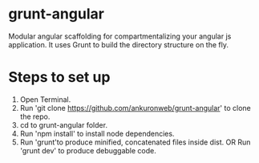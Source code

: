grunt-angular
=============

Modular angular scaffolding for compartmentalizing your angular js application. It uses Grunt to build the directory structure on the fly.

Steps to set up
===============

1. Open Terminal.
2. Run 'git clone https://github.com/ankuronweb/grunt-angular' to clone the repo.
3. cd to grunt-angular folder.
4. Run 'npm install' to install node dependencies.
5. Run 'grunt'to produce minified, concatenated files inside dist.
OR
Run 'grunt dev' to produce debuggable code.
